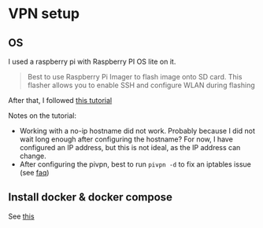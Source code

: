 # VPN setup

## OS

I used a raspberry pi with Raspberry PI OS lite on it.

>Best to use Raspberry Pi Imager to flash image onto SD card. This flasher allows you to enable SSH and configure WLAN during flashing

After that, I followed [this tutorial](https://pimylifeup.com/raspberry-pi-wireguard/)

Notes on the tutorial:

- Working with a no-ip hostname did not work. Probably because I did not wait long enough after configuring the hostname? For now, I have configured an IP address, but this is not ideal, as the IP address can change.
- After configuring the pivpn, best to run `pivpn -d` to fix an iptables issue (see [faq](https://docs.pivpn.io/faq/))

## Install docker & docker compose

See [this](https://www.jfrog.com/connect/post/install-docker-compose-on-raspberry-pi/)